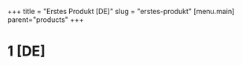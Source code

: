 +++
title = "Erstes Produkt [DE]"
slug = "erstes-produkt"
[menu.main]
parent="products"
+++
# 1 [DE]
